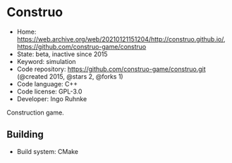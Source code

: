 # Construo

- Home: https://web.archive.org/web/20210121151204/http://construo.github.io/, https://github.com/construo-game/construo
- State: beta, inactive since 2015
- Keyword: simulation
- Code repository: https://github.com/construo-game/construo.git (@created 2015, @stars 2, @forks 1)
- Code language: C++
- Code license: GPL-3.0
- Developer: Ingo Ruhnke

Construction game.

## Building

- Build system: CMake
